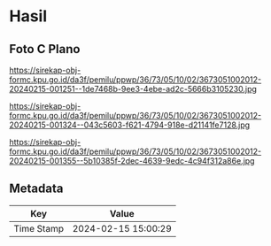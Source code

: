 # Hasil

## Foto C Plano

https://sirekap-obj-formc.kpu.go.id/da3f/pemilu/ppwp/36/73/05/10/02/3673051002012-20240215-001251--1de7468b-9ee3-4ebe-ad2c-5666b3105230.jpg

https://sirekap-obj-formc.kpu.go.id/da3f/pemilu/ppwp/36/73/05/10/02/3673051002012-20240215-001324--043c5603-f621-4794-918e-d21141fe7128.jpg

https://sirekap-obj-formc.kpu.go.id/da3f/pemilu/ppwp/36/73/05/10/02/3673051002012-20240215-001355--5b10385f-2dec-4639-9edc-4c94f312a86e.jpg


## Metadata

| Key        | Value               |
| ---------- | ------------------- |
| Time Stamp | 2024-02-15 15:00:29 |



